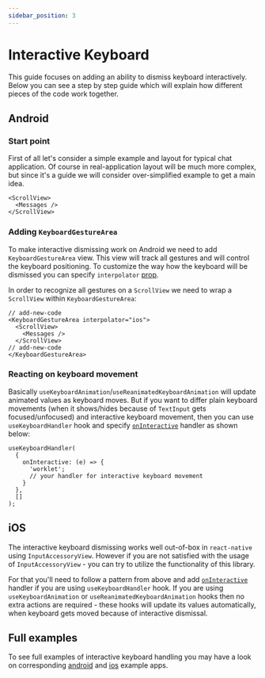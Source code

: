 ```yaml
---
sidebar_position: 3
---
```


# Interactive Keyboard

This guide focuses on adding an ability to dismiss keyboard interactively. Below you can see a step by step guide which will explain how different pieces of the code work together.

## Android

### Start point

First of all let's consider a simple example and layout for typical chat application. Of course in real-application layout will be much more complex, but since it's a guide we will consider over-simplified example to get a main idea.

```tsx
<ScrollView>
  <Messages />
</ScrollView>
```

### Adding `KeyboardGestureArea`

To make interactive dismissing work on Android we need to add `KeyboardGestureArea` view. This view will track all gestures and will control the keyboard positioning. To customize the way how the keyboard will be dismissed you can specify `interpolator` [prop](../api/keyboard-gesture-area.md#interpolator).

In order to recognize all gestures on a `ScrollView` we need to wrap a `ScrollView` within `KeyboardGestureArea`:

```tsx
// add-new-code
<KeyboardGestureArea interpolator="ios">
  <ScrollView>
    <Messages />
  </ScrollView>
// add-new-code
</KeyboardGestureArea>
```

### Reacting on keyboard movement

Basically `useKeyboardAnimation`/`useReanimatedKeyboardAnimation` will update animated values as keyboard moves. But if you want to differ plain keyboard movements (when it shows/hides because of `TextInput` gets focused/unfocused) and interactive keyboard movement, then you can use `useKeyboardHandler` hook and specify [`onInteractive`](../api/hooks/use-keyboard-handler/index.mdx#oninteractive) handler as shown below:

```tsx
useKeyboardHandler(
  {
    onInteractive: (e) => {
      'worklet';
      // your handler for interactive keyboard movement
    }
  },
  []
);
```

## iOS

The interactive keyboard dismissing works well out-of-box in `react-native` using `InputAccessoryView`. However if you are not satisfied with the usage of `InputAccessoryView` - you can try to utilize the functionality of this library.

For that you'll need to follow a pattern from above and add [`onInteractive`](../api/hooks/use-keyboard-handler/index.mdx#oninteractive) handler if you are using `useKeyboardHandler` hook. If you are using `useKeyboardAnimation` or `useReanimatedKeyboardAnimation` hooks then no extra actions are required - these hooks will update its values automatically, when keyboard gets moved because of interactive dismissal.

## Full examples

To see full examples of interactive keyboard handling you may have a look on corresponding [android](https://github.com/kirillzyusko/react-native-keyboard-controller/blob/main/example/src/screens/Examples/InteractiveKeyboard/index.tsx) and [ios](https://github.com/kirillzyusko/react-native-keyboard-controller/blob/main/example/src/screens/Examples/InteractiveKeyboardIOS/index.tsx) example apps.

